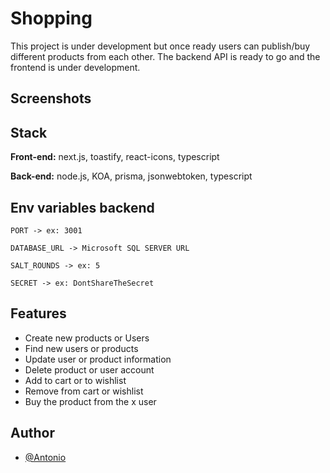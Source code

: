 
# Shopping
This project is under development but once ready users can publish/buy different products from each other. The backend API is ready to go and the frontend is under development.


## Screenshots

<!--![example 1](https://github.com/AntonioSilvaVaz/shopping/blob/main/assets/image.png)-->

<!--![example 1](https://github.com/AntonioSilvaVaz/shopping/blob/main/assets/gif.gif)-->


## Stack

**Front-end:** next.js, toastify, react-icons, typescript

**Back-end:** node.js, KOA, prisma, jsonwebtoken, typescript

## Env variables backend

`PORT -> ex: 3001`

`DATABASE_URL -> Microsoft SQL SERVER URL`

`SALT_ROUNDS -> ex: 5`

`SECRET -> ex: DontShareTheSecret`


## Features

- Create new products or Users
- Find new users or products
- Update user or product information
- Delete product or user account
- Add to cart or to wishlist
- Remove from cart or wishlist
- Buy the product from the x user
## Author

- [@Antonio](https://github.com/AntonioSilvaVaz)
